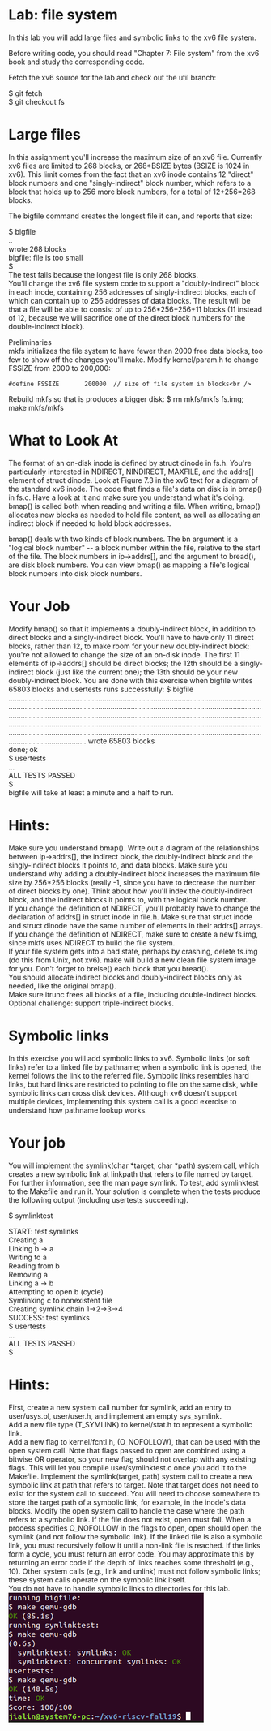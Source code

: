 # Lab: file system
In this lab you will add large files and symbolic links to the xv6 file system.<br />

Before writing code, you should read "Chapter 7: File system" from the xv6 book and study the corresponding code.<br />

Fetch the xv6 source for the lab and check out the util branch:<br />

  $ git fetch<br />
  $ git checkout fs<br />
# Large files
In this assignment you'll increase the maximum size of an xv6 file. Currently xv6 files are limited to 268 blocks, or 268*BSIZE bytes (BSIZE is 1024 in xv6). This limit comes from the fact that an xv6 inode contains 12 "direct" block numbers and one "singly-indirect" block number, which refers to a block that holds up to 256 more block numbers, for a total of 12+256=268 blocks.

The bigfile command creates the longest file it can, and reports that size:<br />

$ bigfile<br />
..<br />
wrote 268 blocks<br />
bigfile: file is too small<br />
$<br />
The test fails because the longest file is only 268 blocks.<br />
You'll change the xv6 file system code to support a "doubly-indirect" block in each inode, containing 256 addresses of singly-indirect blocks, each of which can contain up to 256 addresses of data blocks. The result will be that a file will be able to consist of up to 256*256+256+11 blocks (11 instead of 12, because we will sacrifice one of the direct block numbers for the double-indirect block).

Preliminaries<br />
mkfs initializes the file system to have fewer than 2000 free data blocks, too few to show off the changes you'll make. Modify kernel/param.h to change FSSIZE from 2000 to 200,000:

    #define FSSIZE       200000  // size of file system in blocks<br />
Rebuild mkfs so that is produces a bigger disk: $ rm mkfs/mkfs fs.img; make mkfs/mkfs<br />

# What to Look At
The format of an on-disk inode is defined by struct dinode in fs.h. You're particularly interested in NDIRECT, NINDIRECT, MAXFILE, and the addrs[] element of struct dinode. Look at Figure 7.3 in the xv6 text for a diagram of the standard xv6 inode.
The code that finds a file's data on disk is in bmap() in fs.c. Have a look at it and make sure you understand what it's doing. bmap() is called both when reading and writing a file. When writing, bmap() allocates new blocks as needed to hold file content, as well as allocating an indirect block if needed to hold block addresses.

bmap() deals with two kinds of block numbers. The bn argument is a "logical block number" -- a block number within the file, relative to the start of the file. The block numbers in ip->addrs[], and the argument to bread(), are disk block numbers. You can view bmap() as mapping a file's logical block numbers into disk block numbers.

# Your Job
Modify bmap() so that it implements a doubly-indirect block, in addition to direct blocks and a singly-indirect block. You'll have to have only 11 direct blocks, rather than 12, to make room for your new doubly-indirect block; you're not allowed to change the size of an on-disk inode. The first 11 elements of ip->addrs[] should be direct blocks; the 12th should be a singly-indirect block (just like the current one); the 13th should be your new doubly-indirect block. You are done with this exercise when bigfile writes 65803 blocks and usertests runs successfully:
$ bigfile<br />
..................................................................................................................................................................................................................................................................................................................................................................................................................................................................................................................................................................................................................................................................................
wrote 65803 blocks<br />
done; ok<br />
$ usertests<br />
...<br />
ALL TESTS PASSED<br />
$ <br />
bigfile will take at least a minute and a half to run.<br />

# Hints:

Make sure you understand bmap(). Write out a diagram of the relationships between ip->addrs[], the indirect block, the doubly-indirect block and the singly-indirect blocks it points to, and data blocks. Make sure you understand why adding a doubly-indirect block increases the maximum file size by 256*256 blocks (really -1, since you have to decrease the number of direct blocks by one).
Think about how you'll index the doubly-indirect block, and the indirect blocks it points to, with the logical block number.<br />
If you change the definition of NDIRECT, you'll probably have to change the declaration of addrs[] in struct inode in file.h. Make sure that struct inode and struct dinode have the same number of elements in their addrs[] arrays.
If you change the definition of NDIRECT, make sure to create a new fs.img, since mkfs uses NDIRECT to build the file system.<br />
If your file system gets into a bad state, perhaps by crashing, delete fs.img (do this from Unix, not xv6). make will build a new clean file system image for you.
Don't forget to brelse() each block that you bread().<br />
You should allocate indirect blocks and doubly-indirect blocks only as needed, like the original bmap().<br />
Make sure itrunc frees all blocks of a file, including double-indirect blocks.<br />
Optional challenge: support triple-indirect blocks.<br />

# Symbolic links
In this exercise you will add symbolic links to xv6. Symbolic links (or soft links) refer to a linked file by pathname; when a symbolic link is opened, the kernel follows the link to the referred file. Symbolic links resembles hard links, but hard links are restricted to pointing to file on the same disk, while symbolic links can cross disk devices. Although xv6 doesn't support multiple devices, implementing this system call is a good exercise to understand how pathname lookup works.

# Your job
You will implement the symlink(char *target, char *path) system call, which creates a new symbolic link at linkpath that refers to file named by target. For further information, see the man page symlink. To test, add symlinktest to the Makefile and run it. Your solution is complete when the tests produce the following output (including usertests succeeding).

$ symlinktest<br />

START: test symlinks<br />
Creating a<br />
Linking b -> a<br />
Writing to a<br />
Reading from b<br />
Removing a<br />
Linking a -> b<br />
Attempting to open b (cycle)<br />
Symlinking c to nonexistent file<br />
Creating symlink chain 1->2->3->4<br />
SUCCESS: test symlinks<br />
$ usertests<br />
...<br />
ALL TESTS PASSED<br />
$ <br />
# Hints:

First, create a new system call number for symlink, add an entry to user/usys.pl, user/user.h, and implement an empty sys_symlink.<br />
Add a new file type (T_SYMLINK) to kernel/stat.h to represent a symbolic link.<br />
Add a new flag to kernel/fcntl.h, (O_NOFOLLOW), that can be used with the open system call. Note that flags passed to open are combined using a bitwise OR operator, so your new flag should not overlap with any existing flags. This will let you compile user/symlinktest.c once you add it to the Makefile.
Implement the symlink(target, path) system call to create a new symbolic link at path that refers to target. Note that target does not need to exist for the system call to succeed. You will need to choose somewhere to store the target path of a symbolic link, for example, in the inode's data blocks.
Modify the open system call to handle the case where the path refers to a symbolic link. If the file does not exist, open must fail. When a process specifies O_NOFOLLOW in the flags to open, open should open the symlink (and not follow the symbolic link).
If the linked file is also a symbolic link, you must recursively follow it until a non-link file is reached. If the links form a cycle, you must return an error code. You may approximate this by returning an error code if the depth of links reaches some threshold (e.g., 10).
Other system calls (e.g., link and unlink) must not follow symbolic links; these system calls operate on the symbolic link itself.<br />
You do not have to handle symbolic links to directories for this lab.<br />
![Test Image 1](result.png)
